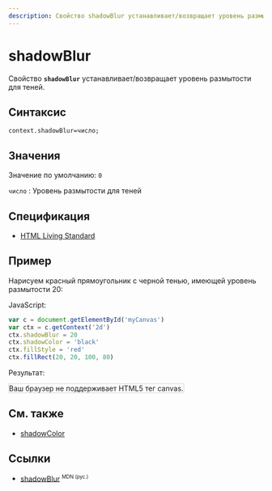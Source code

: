 ```yaml
---
description: Свойство shadowBlur устанавливает/возвращает уровень размытости для теней
---
```


# shadowBlur

Свойство **`shadowBlur`** устанавливает/возвращает уровень размытости для теней.

## Синтаксис

```
context.shadowBlur=число;
```

## Значения

Значение по умолчанию: `0`

`число`
: Уровень размытости для теней

## Спецификация

- [HTML Living Standard](https://html.spec.whatwg.org/multipage/canvas.html#dom-context-2d-shadowblur)

## Пример

Нарисуем красный прямоугольник с черной тенью, имеющей уровень размытости 20:

JavaScript:

```js
var c = document.getElementById('myCanvas')
var ctx = c.getContext('2d')
ctx.shadowBlur = 20
ctx.shadowColor = 'black'
ctx.fillStyle = 'red'
ctx.fillRect(20, 20, 100, 80)
```

Результат:

<canvas id="myCanvas" width="300" height="150" style="border:1px solid #d3d3d3;background:#ffffff;">
Ваш браузер не поддерживает HTML5 тег canvas.
</canvas>
<script>
var c=document.getElementById("myCanvas");
var canvOK=1;
try {c.getContext("2d");}
catch (er) {canvOK=0;}
if (canvOK==1){
var ctx=c.getContext("2d");
ctx.shadowBlur=20;
ctx.shadowColor="black";
ctx.fillStyle="red";
ctx.fillRect(20,20,100,80); }
</script>

## См. также

- [shadowColor](shadowcolor.md)

## Ссылки

- [shadowBlur](https://developer.mozilla.org/en-US/docs/Web/API/CanvasRenderingContext2D/shadowBlur) <sup><small>MDN (рус.)</small></sup>
